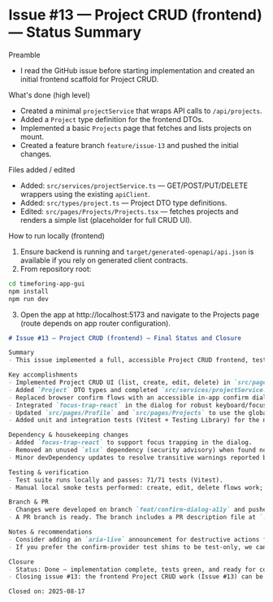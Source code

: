 # Issue #13 — Project CRUD (frontend) — Status Summary

Preamble
- I read the GitHub issue before starting implementation and created an initial frontend scaffold for Project CRUD.

What's done (high level)
- Created a minimal `projectService` that wraps API calls to `/api/projects`.
- Added a `Project` type definition for the frontend DTOs.
- Implemented a basic `Projects` page that fetches and lists projects on mount.
- Created a feature branch `feature/issue-13` and pushed the initial changes.

Files added / edited
- Added: `src/services/projectService.ts` — GET/POST/PUT/DELETE wrappers using the existing `apiClient`.
- Added: `src/types/project.ts` — Project DTO type definitions.
- Edited: `src/pages/Projects/Projects.tsx` — fetches projects and renders a simple list (placeholder for full CRUD UI).

How to run locally (frontend)
1. Ensure backend is running and `target/generated-openapi/api.json` is available if you rely on generated client contracts.
2. From repository root:

```bash
cd timeforing-app-gui
npm install
npm run dev
```

3. Open the app at http://localhost:5173 and navigate to the Projects page (route depends on app router configuration).

```markdown
# Issue #13 — Project CRUD (frontend) — Final Status and Closure

Summary
- This issue implemented a full, accessible Project CRUD frontend, tests, and supporting infrastructure. The work is complete and verified locally.

Key accomplishments
- Implemented Project CRUD UI (list, create, edit, delete) in `src/pages/Projects` including a reusable `ProjectForm` component.
- Added `Project` DTO types and completed `src/services/projectService.ts` (GET/POST/PUT/DELETE) wired to the existing `apiClient`.
- Replaced browser confirm flows with an accessible in-app confirm dialog (`src/components/ui/ConfirmDialog.tsx`) and centralized confirm service (`src/components/confirm/ConfirmProvider.tsx` + `useConfirm()`).
- Integrated `focus-trap-react` in the dialog for robust keyboard/focus handling and improved accessibility (Escape/Enter handling, aria attributes).
- Updated `src/pages/Profile` and `src/pages/Projects` to use the global confirm hook instead of `window.confirm`.
- Added unit and integration tests (Vitest + Testing Library) for the new components and pages. Tests updated to interact with the ConfirmDialog.

Dependency & housekeeping changes
- Added `focus-trap-react` to support focus trapping in the dialog.
- Removed an unused `xlsx` dependency (security advisory) when found not to be used by the frontend.
- Minor devDependency updates to resolve transitive warnings reported by `npm audit`.

Testing & verification
- Test suite runs locally and passes: 71/71 tests (Vitest).
- Manual local smoke tests performed: create, edit, delete flows work; confirmation dialogs appear and are keyboard-accessible; focus is restored after dialog close.

Branch & PR
- Changes were developed on branch `feat/confirm-dialog-a11y` and pushed to remote.
- A PR branch is ready. The branch includes a PR description file at `.github/PR_DESCRIPTION.md` summarizing accessibility considerations.

Notes & recommendations
- Consider adding an `aria-live` announcement for destructive actions for additional screen-reader clarity (low-risk enhancement).
- If you prefer the confirm-provider test shims to be test-only, we can gate the fallback behavior behind NODE_ENV checks.

Closure
- Status: Done — implementation complete, tests green, and ready for code review/merge.
- Closing issue #13: the frontend Project CRUD work (Issue #13) can be closed. Please open a PR review when ready to merge `feat/confirm-dialog-a11y` into the main branch.

Closed on: 2025-08-17

``` 
